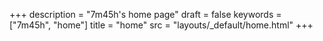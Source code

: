 +++
description = "7m45h's home page"
draft = false
keywords = ["7m45h", "home"]
title = "home"
src = "layouts/_default/home.html"
+++
